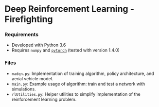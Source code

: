 # Deep Reinforcement Learning - Firefighting


### Requirements
- Developed with Python 3.6
- Requires `numpy` and [`pytorch`](https://pytorch.org/) (tested with version 1.4.0)

### Files
- `madqn.py`: Implementation of training algorithm, policy architecture, and aerial vehicle model.
- `main.py`: Example usage of algorithm: train and test a network with simulations. 
- `rlUtilities.py`: Helper utilities to simplify implementation of the reinforcement learning problem.

